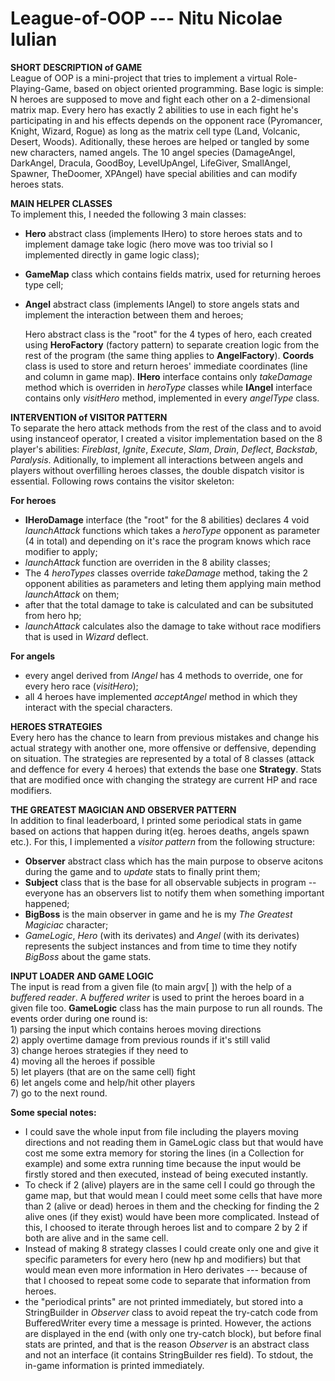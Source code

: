 # League-of-OOP --- Nitu Nicolae Iulian

**SHORT DESCRIPTION of GAME**\
	League of OOP is a mini-project that tries to implement a virtual
Role-Playing-Game, based on object oriented programming.
	Base logic is simple: N heroes are supposed to move and fight each other on
a 2-dimensional matrix map. Every hero has exactly 2 abilities to use in each
fight he's participating in and his effects depends on the opponent race
(Pyromancer, Knight, Wizard, Rogue) as long as the matrix cell type (Land,
Volcanic, Desert, Woods). Aditionally, these heroes are helped or tangled by
some new characters, named angels. The 10 angel species (DamageAngel, DarkAngel,
Dracula, GoodBoy, LevelUpAngel, LifeGiver, SmallAngel, Spawner, TheDoomer,
XPAngel) have special abilities and can modify heroes stats.
	
**MAIN HELPER CLASSES**\
	To implement this, I needed the following 3 main classes:
 - __Hero__ abstract class (implements IHero) to store heroes stats and to implement
 damage take logic (hero move was too trivial so I implemented directly in game
 logic class);
 - __GameMap__ class which contains fields matrix, used for returning heroes type
 cell;
 - __Angel__ abstract class (implements IAngel) to store angels stats and implement
 the interaction between them and heroes;

 	Hero abstract class is the "root" for the 4 types of hero, each created using
__HeroFactory__ (factory pattern) to separate creation logic from the rest of the
program (the same thing applies to __AngelFactory__).
	__Coords__ class is used to store and return heroes' immediate coordinates (line
and column in game map).
	__IHero__ interface contains only *takeDamage* method which is overriden in
*heroType* classes while __IAngel__ interface contains only *visitHero* method,
implemented in every *angelType* class.

**INTERVENTION of VISITOR PATTERN**\
	To separate the hero attack methods from the rest of the class and to avoid
using instanceof operator, I created a visitor implementation based on the 8
player's abilities: *Fireblast*, *Ignite*, *Execute*, *Slam*, *Drain*, *Deflect*,
*Backstab*, *Paralysis*. Aditionally, to implement all interactions between angels
and players without overfilling heroes classes, the double dispatch visitor is
essential. Following rows contains the visitor skeleton:

__For heroes__

- __IHeroDamage__ interface (the "root" for the 8 abilities) declares 4 void
*launchAttack* functions which takes a *heroType* opponent as parameter (4 in total)
and depending on it's race the program knows which race modifier to apply;
- *launchAttack* function are overriden in the 8 ability classes;
- The 4 *heroTypes* classes override *takeDamage* method, taking the 2 opponent
abilities as parameters and leting them applying main method *launchAttack* on them;
- after that the total damage to take is calculated and can be subsituted from
hero hp;
- *launchAttack* calculates also the damage to take without race modifiers that is
used in *Wizard* deflect.

__For angels__
- every angel derived from *IAngel* has 4 methods to override, one for every hero
race (*visitHero*);
- all 4 heroes have implemented *acceptAngel* method in which they interact with
the special characters.

**HEROES STRATEGIES**\
	Every hero has the chance to learn from previous mistakes and change his actual
strategy with another one, more offensive or deffensive, depending on situation.
The strategies are represented by a total of 8 classes (attack and deffence for
every 4 heroes) that extends the base one __Strategy__. Stats that are modified
once with changing the strategy are current HP and race modifiers.

**THE GREATEST MAGICIAN AND OBSERVER PATTERN**\
	In addition to final leaderboard, I printed some periodical stats in game
based on actions that happen during it(eg. heroes deaths, angels spawn etc.).
For this, I implemented a *visitor pattern* from the following structure:
 - __Observer__ abstract class which has the main purpose to observe acitons
 during the game and to *update* stats to finally print them;
 - __Subject__ class that is the base for all observable subjects in program -- 
 everyone has an observers list to notify them when something important happened;
 - __BigBoss__ is the main observer in game and he is my *The Greatest Magiciac*
 character;
 - *GameLogic*, *Hero* (with its derivates) and *Angel* (with its derivates)
 represents the subject instances and from time to time they notify *BigBoss*
 about the game stats.

**INPUT LOADER AND GAME LOGIC**\
	The input is read from a given file (to main argv[ ]) with the help of a
*buffered reader*. A *buffered writer* is used to print the heroes board in a
given file too.
	__GameLogic__ class has the main purpose to run all rounds. The events order
during one round is:\
	1) parsing the input which contains heroes moving directions\
	2) apply overtime damage from previous rounds if it's still valid\
	3) change heroes strategies if they need to\
	4) moving all the heroes if possible\
	5) let players (that are on the same cell) fight\
	6) let angels come and help/hit other players\
	7) go to the next round.

**Some special notes:**
 - I could save the whole input from file including the players moving
directions and not reading them in GameLogic class but that would have cost me
some extra memory for storing the lines (in a Collection for example) and some
extra running time because the input would be firstly stored and then executed,
instead of being executed instantly.
 - To check if 2 (alive) players are in the same cell I could go through the
game map, but that would mean I could meet some cells that have more than 2
(alive or dead) heroes in them and the checking for finding the 2 alive ones
(if they exist) would have been more complicated. Instead of this, I choosed to
iterate through heroes list and to compare 2 by 2 if both are alive and in the
same cell.
 - Instead of making 8 strategy classes I could create only one and give it
specific parameters for every hero (new hp and modifiers) but that would mean
even more information in Hero derivates --- because of that I choosed to repeat
some code to separate that information from heroes.
 - the "periodical prints" are not printed immediately, but stored into a
StringBuilder in *Observer* class to avoid repeat the try-catch code from
BufferedWriter every time a message is printed. However, the actions are
displayed in the end (with only one try-catch block), but before final stats
are printed, and that is the reason *Observer* is an abstract class and not an
interface (it contains StringBuilder res field). To stdout, the in-game information
is printed immediately.
